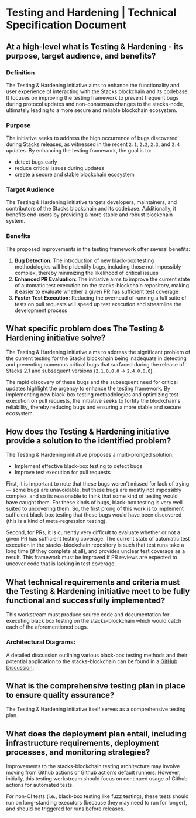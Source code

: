 # Testing and Hardening | Technical Specification Document

## At a high-level what is Testing & Hardening - its purpose, target audience, and benefits?

### Definition

The Testing & Hardening initiative aims to enhance the functionality and user experience of interacting with the Stacks blockchain and its codebase. It focuses on improving the testing framework to prevent frequent bugs during protocol updates and non-consensus changes to the stacks-node, ultimately leading to a more secure and reliable blockchain ecosystem.

### Purpose

The initiative seeks to address the high occurrence of bugs discovered during Stacks releases, as witnessed in the recent `2.1`, `2.2`, `2.3`, and `2.4` updates. By enhancing the testing framework, the goal is to:

- detect bugs early
- reduce critical issues during updates
- create a secure and stable blockchain ecosystem

### Target Audience

The Testing & Hardening initiative targets developers, maintainers, and contributors of the Stacks blockchain and its codebase. Additionally, it benefits end-users by providing a more stable and robust blockchain system.

### Benefits

The proposed improvements in the testing framework offer several benefits:

1. **Bug Detection**: The introduction of new black-box testing methodologies will help identify bugs, including those not impossibly complex, thereby minimizing the likelihood of critical issues
2. **Enhanced PR Evaluation**: The initiative aims to improve the current state of automatic test execution on the stacks-blockchain repository, making it easier to evaluate whether a given PR has sufficient test coverage
3. **Faster Test Execution**: Reducing the overhead of running a full suite of tests on pull requests will speed up test execution and streamline the development process

## What specific problem does The Testing & Hardening initiative solve?

The Testing & Hardening initiative aims to address the significant problem of the current testing for the Stacks blockchain being inadequate in detecting and preventing numerous critical bugs that surfaced during the release of Stacks 2.1 and subsequent versions (`2.1.0.0.0` -> `2.4.0.0.0`).

The rapid discovery of these bugs and the subsequent need for critical updates highlight the urgency to enhance the testing framework. By implementing new black-box testing methodologies and optimizing test execution on pull requests, the initiative seeks to fortify the blockchain's reliability, thereby reducing bugs and ensuring a more stable and secure ecosystem.

## How does the Testing & Hardening initiative provide a solution to the identified problem?

The Testing & Hardening initiative proposes a multi-pronged solution:

- Implement effective black-box testing to detect bugs
- Improve test execution for pull requests

First, it is important to note that these bugs weren’t missed for lack of trying — some bugs are unavoidable, but these bugs are mostly not impossibly complex, and so its reasonable to think that some kind of testing would have caught them. For these kinds of bugs, black-box testing is very well suited to uncovering them. So, the first prong of this work is to implement sufficient black-box testing that these bugs would have been discovered (this is a kind of meta-regression testing).

Second, for PRs, it is currently very difficult to evaluate whether or not a given PR has sufficient testing coverage. The current state of automatic test execution in the stacks-blockchain repository is such that test runs take a long time (if they complete at all), and provides unclear test coverage as a result. This framework must be improved if PR reviews are expected to uncover code that is lacking in test coverage.

## What technical requirements and criteria must the Testing & Hardening initiative meet to be fully functional and successfully implemented?

This workstream must produce source code and documentation for executing black box testing on the stacks-blockchain which would catch each of the aforementioned bugs.

### Architectural Diagrams:

A detailed discussion outlining various black-box testing methods and their potential application to the stacks-blockchain can be found in a [GitHub Discussion](https://github.com/stacks-network/stacks-blockchain/discussions/3732).

## What is the comprehensive testing plan in place to ensure quality assurance?

The Testing & Hardening initiative itself serves as a comprehensive testing plan.

## What does the deployment plan entail, including infrastructure requirements, deployment processes, and monitoring strategies?

Improvements to the stacks-blockchain testing architecture may involve moving from Github actions or Github action’s default runners. However, initially, this testing workstream should focus on continued usage of Github actions for automated tests.

For non-CI tests (i.e., black-box testing like fuzz testing), these tests should run on long-standing executors (because they may need to run for longer), and should be triggered for runs before releases.
